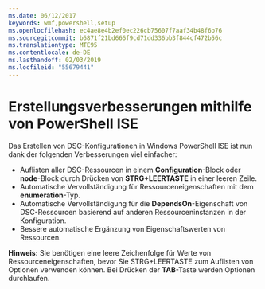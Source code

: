 ```yaml
---
ms.date: 06/12/2017
keywords: wmf,powershell,setup
ms.openlocfilehash: ec4ae8e4b2ef0ec226cb75607f7aaf34b48f6b76
ms.sourcegitcommit: b6871f21bd666f9cd71dd336bb3f844cf472b56c
ms.translationtype: MTE95
ms.contentlocale: de-DE
ms.lasthandoff: 02/03/2019
ms.locfileid: "55679441"
---
```

# <a name="authoring-improvements-using-powershell-ise"></a>Erstellungsverbesserungen mithilfe von PowerShell ISE

Das Erstellen von DSC-Konfigurationen in Windows PowerShell ISE ist nun dank der folgenden Verbesserungen viel einfacher:

- Auflisten aller DSC-Ressourcen in einem **Configuration**-Block oder **node**-Block durch Drücken von **STRG+LEERTASTE** in einer leeren Zeile.
- Automatische Vervollständigung für Ressourceneigenschaften mit dem **enumeration**-Typ.
- Automatische Vervollständigung für die **DependsOn**-Eigenschaft von DSC-Ressourcen basierend auf anderen Ressourceninstanzen in der Konfiguration.
- Bessere automatische Ergänzung von Eigenschaftswerten von Ressourcen.

**Hinweis:** Sie benötigen eine leere Zeichenfolge für Werte von Ressourceneigenschaften, bevor Sie STRG+LEERTASTE zum Auflisten von Optionen verwenden können. Bei Drücken der **TAB**-Taste werden Optionen durchlaufen.
